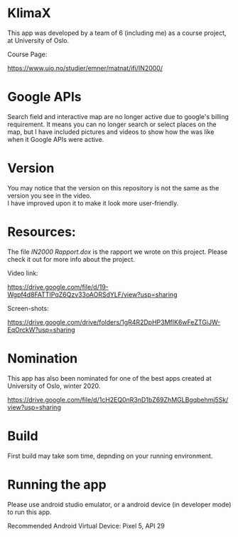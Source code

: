 # KlimaX
This app was developed by a team of 6 (including me) as a course project, at University of Oslo.

Course Page:

https://www.uio.no/studier/emner/matnat/ifi/IN2000/

# Google APIs
Search field and interactive map are no longer active due to
google's billing requirement. It means you can no longer search
or select places on the map, but I have included pictures and videos
to show how the was like when it Google APIs were active.

# Version
You may notice that the version on this repository is not the same as the version you see in the video.  
I have improved upon it to make it look more user-friendly.

# Resources:
The file *IN2000 Rapport.dox* is the rapport we wrote on this project.
Please check it out for more info about the project.

Video link:

https://drive.google.com/file/d/19-Wgpf4d8FATTIPqZ6Qzv33oAORSdYLF/view?usp=sharing

Screen-shots:

https://drive.google.com/drive/folders/1gR4R2DpHP3MfIK6wFeZTGiJW-EqOrckW?usp=sharing

# Nomination
This app has also been nominated for one of the best apps created at University of Oslo, winter 2020.

https://drive.google.com/file/d/1cH2EQ0nR3nD1bZ69ZhMGLBgqbehmj5Sk/view?usp=sharing

# Build
First build may take som time, depnding on your running environment.

# Running the app
Please use android studio emulator, or a android device (in developer mode) to run this app.

Recommended Android Virtual Device: Pixel 5, API 29 







